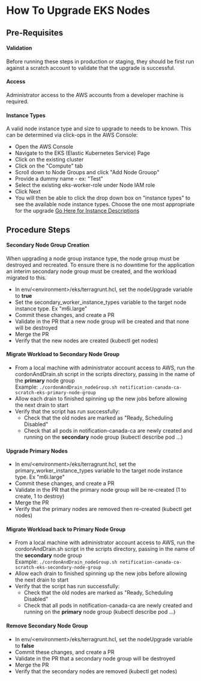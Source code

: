 # How To Upgrade EKS Nodes
## Pre-Requisites
#### Validation
Before running these steps in production or staging, they should be first run against a scratch account to validate that the upgrade is successful.

#### Access

Administrator access to the AWS accounts from a developer machine is required.

#### Instance Types
A valid node instance type and size to upgrade to needs to be known. This can be determined via click-ops in the AWS Console:
    
- Open the AWS Console
- Navigate to the EKS (Elastic Kubernetes Service) Page
- Click on the existing cluster
- Click on the "Compute" tab
- Scroll down to Node Groups and click "Add Node Grouop"
- Provide a dummy name - ex: "Test"
- Select the existing eks-worker-role under Node IAM role
- Click Next
- You will then be able to click the drop down box on "instance types" to see the available node instance types. Choose the one most appropriate for the upgrade [Go Here for Instance Descriptions](https://aws.amazon.com/ec2/instance-types/)

## Procedure Steps

#### Secondary Node Group Creation

When upgrading a node group instance type, the node group must be destroyed and recreated. To ensure there is no downtime for the application an interim secondary node group must be created, and the workload migrated to this.

- In env/\<environment>/eks/terragrunt.hcl, set the nodeUpgrade variable to **true**
- Set the secondary_worker_instance_types variable to the target node instance type. Ex "m6i.large"
- Commit these changes, and create a PR
- Validate in the PR that a new node group will be created and that none will be destroyed
- Merge the PR
- Verify that the new nodes are created (kubectl get nodes)

#### Migrate Workload to Secondary Node Group

- From a local machine with administrator account access to AWS, run the cordonAndDrain.sh script in the scripts directory, passing in the name of the **primary** node group  
    Example:
    ``` ./cordonAndDrain_nodeGroup.sh notification-canada-ca-scratch-eks-primary-node-group ```
- Allow each drain to finished spinning up the new jobs before allowing the next drain to start
- Verify that the script has run successfully:
    - Check that the old nodes are marked as "Ready, Scheduling Disabled"
    - Check that all pods in notification-canada-ca are newly created and running on the **secondary** node group (kubectl describe pod ...)

#### Upgrade Primary Nodes

- In env/\<environment>/eks/terragrunt.hcl, set the primary_worker_instance_types variable to the target node instance type. Ex "m6i.large"
- Commit these changes, and create a PR
- Validate in the PR that the primary node group will be re-created (1 to create, 1 to destroy)
- Merge the PR
- Verify that the primary nodes are removed then re-created (kubectl get nodes)

#### Migrate Workload back to Primary Node Group

- From a local machine with administrator account access to AWS, run the cordonAndDrain.sh script in the scripts directory, passing in the name of the **secondary** node group  
    Example:
    ``` ./cordonAndDrain_nodeGroup.sh notification-canada-ca-scratch-eks-secondary-node-group ```
- Allow each drain to finished spinning up the new jobs before allowing the next drain to start
- Verify that the script has run successfully:
    - Check that the old nodes are marked as "Ready, Scheduling Disabled"
    - Check that all pods in notification-canada-ca are newly created and running on the **primary** node group (kubectl describe pod ...)

#### Remove Secondary Node Group

- In env/\<environment>/eks/terragrunt.hcl, set the nodeUpgrade variable to **false**
- Commit these changes, and create a PR
- Validate in the PR that a secondary node group will be destroyed
- Merge the PR
- Verify that the secondary nodes are removed (kubectl get nodes)